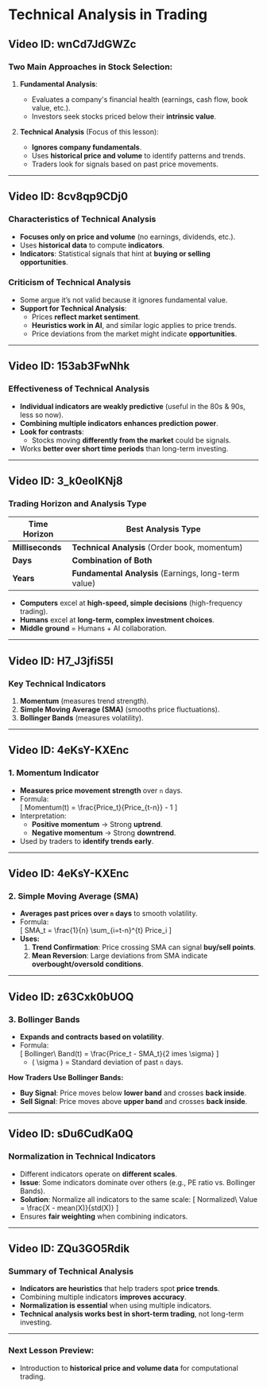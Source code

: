# Technical Analysis in Trading

## Video ID: wnCd7JdGWZc
### Two Main Approaches in Stock Selection:
1. **Fundamental Analysis**:  
   - Evaluates a company's financial health (earnings, cash flow, book value, etc.).  
   - Investors seek stocks priced below their **intrinsic value**.

2. **Technical Analysis** (Focus of this lesson):  
   - **Ignores company fundamentals**.  
   - Uses **historical price and volume** to identify patterns and trends.  
   - Traders look for signals based on past price movements.

---

## Video ID: 8cv8qp9CDj0
### Characteristics of Technical Analysis
- **Focuses only on price and volume** (no earnings, dividends, etc.).
- Uses **historical data** to compute **indicators**.
- **Indicators**: Statistical signals that hint at **buying or selling opportunities**.

### Criticism of Technical Analysis
- Some argue it’s not valid because it ignores fundamental value.
- **Support for Technical Analysis**:
  - Prices **reflect market sentiment**.
  - **Heuristics work in AI**, and similar logic applies to price trends.
  - Price deviations from the market might indicate **opportunities**.

---

## Video ID: 153ab3FwNhk
### Effectiveness of Technical Analysis
- **Individual indicators are weakly predictive** (useful in the 80s & 90s, less so now).
- **Combining multiple indicators enhances prediction power**.
- **Look for contrasts**:
  - Stocks moving **differently from the market** could be signals.
- Works **better over short time periods** than long-term investing.

---

## Video ID: 3_k0eoIKNj8
### Trading Horizon and Analysis Type
| Time Horizon  | Best Analysis Type  |
|--------------|------------------|
| **Milliseconds** | **Technical Analysis** (Order book, momentum) |
| **Days** | **Combination of Both** |
| **Years** | **Fundamental Analysis** (Earnings, long-term value) |

- **Computers** excel at **high-speed, simple decisions** (high-frequency trading).  
- **Humans** excel at **long-term, complex investment choices**.  
- **Middle ground** = Humans + AI collaboration.

---

## Video ID: H7_J3jfiS5I
### Key Technical Indicators
1. **Momentum** (measures trend strength).
2. **Simple Moving Average (SMA)** (smooths price fluctuations).
3. **Bollinger Bands** (measures volatility).

---

## Video ID: 4eKsY-KXEnc
### 1. Momentum Indicator
- **Measures price movement strength** over `n` days.
- Formula:  
  \[ Momentum(t) = \frac{Price_t}{Price_{t-n}} - 1 \]
- Interpretation:
  - **Positive momentum** → Strong **uptrend**.
  - **Negative momentum** → Strong **downtrend**.
- Used by traders to **identify trends early**.

---

## Video ID: 4eKsY-KXEnc
### 2. Simple Moving Average (SMA)
- **Averages past prices over `n` days** to smooth volatility.
- Formula:  
  \[ SMA_t = \frac{1}{n} \sum_{i=t-n}^{t} Price_i \]
- **Uses:**
  1. **Trend Confirmation**: Price crossing SMA can signal **buy/sell points**.
  2. **Mean Reversion**: Large deviations from SMA indicate **overbought/oversold conditions**.

---

## Video ID: z63Cxk0bUOQ
### 3. Bollinger Bands
- **Expands and contracts based on volatility**.
- Formula:  
  \[ Bollinger\ Band(t) = \frac{Price_t - SMA_t}{2 	imes \sigma} \]
  - \( \sigma \) = Standard deviation of past `n` days.

**How Traders Use Bollinger Bands:**
- **Buy Signal**: Price moves below **lower band** and crosses **back inside**.
- **Sell Signal**: Price moves above **upper band** and crosses **back inside**.

---

## Video ID: sDu6CudKa0Q
### Normalization in Technical Indicators
- Different indicators operate on **different scales**.
- **Issue**: Some indicators dominate over others (e.g., PE ratio vs. Bollinger Bands).
- **Solution**: Normalize all indicators to the same scale:
  \[ Normalized\ Value = \frac{X - mean(X)}{std(X)} \]
- Ensures **fair weighting** when combining indicators.

---

## Video ID: ZQu3GO5Rdik
### Summary of Technical Analysis
- **Indicators are heuristics** that help traders spot **price trends**.
- Combining multiple indicators **improves accuracy**.
- **Normalization is essential** when using multiple indicators.
- **Technical analysis works best in short-term trading**, not long-term investing.

---

### Next Lesson Preview:
- Introduction to **historical price and volume data** for computational trading.
